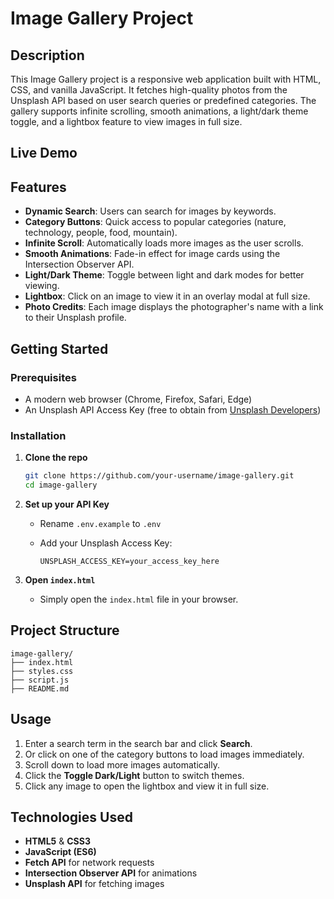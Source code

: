 # Image Gallery Project

## Description

This Image Gallery project is a responsive web application built with HTML, CSS, and vanilla JavaScript. It fetches high-quality photos from the Unsplash API based on user search queries or predefined categories. The gallery supports infinite scrolling, smooth animations, a light/dark theme toggle, and a lightbox feature to view images in full size.

## Live Demo

[](https://divya-anand-05.github.io/CodeAlpha_Image_Gallery/)


## Features

* **Dynamic Search**: Users can search for images by keywords.
* **Category Buttons**: Quick access to popular categories (nature, technology, people, food, mountain).
* **Infinite Scroll**: Automatically loads more images as the user scrolls.
* **Smooth Animations**: Fade-in effect for image cards using the Intersection Observer API.
* **Light/Dark Theme**: Toggle between light and dark modes for better viewing.
* **Lightbox**: Click on an image to view it in an overlay modal at full size.
* **Photo Credits**: Each image displays the photographer's name with a link to their Unsplash profile.

## Getting Started

### Prerequisites

* A modern web browser (Chrome, Firefox, Safari, Edge)
* An Unsplash API Access Key (free to obtain from [Unsplash Developers](https://unsplash.com/developers))

### Installation

1. **Clone the repo**

   ```bash
   git clone https://github.com/your-username/image-gallery.git
   cd image-gallery
   ```

2. **Set up your API Key**

   * Rename `.env.example` to `.env`
   * Add your Unsplash Access Key:

     ```env
     UNSPLASH_ACCESS_KEY=your_access_key_here
     ```

3. **Open `index.html`**

   * Simply open the `index.html` file in your browser.

## Project Structure

```
image-gallery/
├── index.html      
├── styles.css      
├── script.js       
├── README.md       

```

## Usage

1. Enter a search term in the search bar and click **Search**.
2. Or click on one of the category buttons to load images immediately.
3. Scroll down to load more images automatically.
4. Click the **Toggle Dark/Light** button to switch themes.
5. Click any image to open the lightbox and view it in full size.

## Technologies Used

* **HTML5** & **CSS3**
* **JavaScript (ES6)**
* **Fetch API** for network requests
* **Intersection Observer API** for animations
* **Unsplash API** for fetching images


